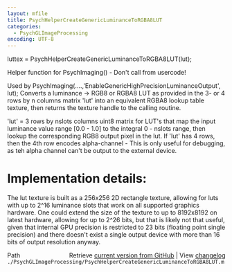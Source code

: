 ```yaml
---
layout: mfile
title: PsychHelperCreateGenericLuminanceToRGBA8LUT
categories:
  - PsychGLImageProcessing
encoding: UTF-8
---
```


luttex = PsychHelperCreateGenericLuminanceToRGBA8LUT\(lut\);

Helper function for PsychImaging\(\) - Don't call from usercode\!

Used by PsychImaging\(....,'EnableGenericHighPrecisionLuminanceOutput', lut\);
Converts a luminance -\> RGB8 or RGBA8 LUT as provided in the 3- or 4 rows
by n columns matrix 'lut' into an equivalent RGBA8 lookup table texture,
then returns the texture handle to the calling routine.

'lut' = 3 rows by nslots columns uint8 matrix for LUT's that map the
input luminance value range \[0.0 - 1.0\] to the integral 0 - nslots range,
then lookup the corresponding RGB8 output pixel in the lut. If 'lut' has
4 rows, then the 4th row encodes alpha-channel - This is only useful for
debugging, as teh alpha channel can't be output to the external device.

# Implementation details:

The lut texture is built as a 256x256 2D rectangle texture, allowing for
luts with up to 2^16 luminance slots that work on all supported graphics
hardware. One could extend the size of the texture to up to 8192x8192 on
latest hardware, allowing for up to 2^26 bits, but that is likely not
that useful, given that internal GPU precision is restricted to 23 bits
\(floating point single precision\) and there doesn't exist a single output
device with more than 16 bits of output resolution anyway.



<div class="code_header" style="text-align:right;">
  <span style="float:left;">Path&nbsp;&nbsp;</span> <span class="counter">Retrieve <a href=
  "https://raw.github.com/Psychtoolbox-3/Psychtoolbox-3/beta/./PsychGLImageProcessing/PsychHelperCreateGenericLuminanceToRGBA8LUT.m">current version from GitHub</a> | View <a href=
  "https://github.com/Psychtoolbox-3/Psychtoolbox-3/commits/beta/./PsychGLImageProcessing/PsychHelperCreateGenericLuminanceToRGBA8LUT.m">changelog</a></span>
</div>
<div class="code">
  <code>./PsychGLImageProcessing/PsychHelperCreateGenericLuminanceToRGBA8LUT.m</code>
</div>
